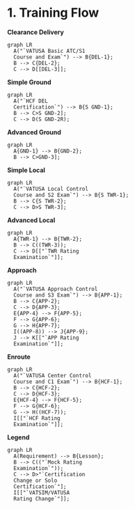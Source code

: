 # 1. Training Flow

<p style="font-weight:bold;">Clearance Delivery</p>

``` mermaid
graph LR
  A("`VATUSA Basic ATC/S1 
  Course and Exam`") --> B{DEL-1};
  B --> C{DEL-2};
  C --> D[[DEL-3]];
```

<p style="font-weight:bold;">Simple Ground</p>

``` mermaid
graph LR
  A("`HCF DEL
  Certification`") --> B{S GND-1};
  B --> C>S GND-2];
  C --> D(S GND-2R);
```

<p style="font-weight:bold;">Advanced Ground</p>

``` mermaid
graph LR
  A{GND-1} --> B{GND-2};
  B --> C>GND-3];
```

<p style="font-weight:bold;">Simple Local</p>

``` mermaid
graph LR
  A("`VATUSA Local Control 
  Course and S2 Exam`") --> B{S TWR-1};
  B --> C{S TWR-2};
  C --> D>S TWR-3];
```

<p style="font-weight:bold;">Advanced Local</p>

``` mermaid
graph LR
  A{TWR-1} --> B{TWR-2};
  B --> C((TWR-3));
  C --> D[["`TWR Rating 
  Examination`"]];
```

<p style="font-weight:bold;">Approach</p>

``` mermaid
graph LR
  A("`VATUSA Approach Control 
  Course and S3 Exam`") --> B{APP-1};
  B --> C{APP-2};
  C --> D{APP-3};
  E{APP-4} --> F{APP-5};
  F --> G{APP-6};
  G --> H{APP-7};
  I((APP-8)) --> J{APP-9};
  J --> K[["`APP Rating 
  Examination`"]];
```

<p style="font-weight:bold;">Enroute</p>

``` mermaid
graph LR
  A("`VATUSA Center Control 
  Course and C1 Exam`") --> B{HCF-1};
  B --> C{HCF-2};
  C --> D{HCF-3};
  E{HCF-4} --> F{HCF-5};
  F --> G{HCF-6};
  G --> H((HCF-7));
  I[["`HCF Rating 
  Examination`"]];
```

<p style="font-weight:bold;">Legend</p>

``` mermaid
graph LR
  A(Requirement) --> B{Lesson};
  B --> C(("`Mock Rating
  Examination`"));
  C --> D>"`Certification 
  Change or Solo
  Certification`"];
  I[["`VATSIM/VATUSA
  Rating Change`"]];
```